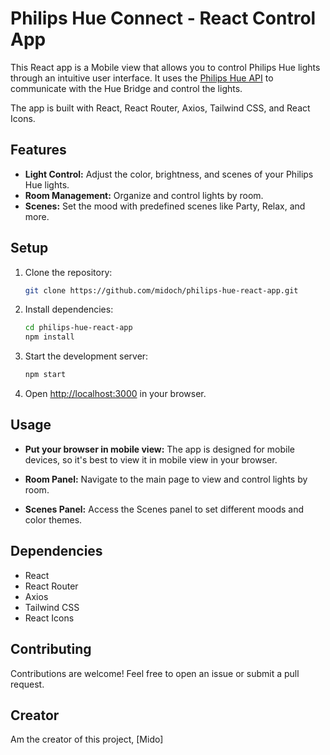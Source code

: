 # Philips Hue Connect - React Control App

This React app is a Mobile view that allows you to control Philips Hue lights through an intuitive user interface.
It uses the [Philips Hue API](https://developers.meethue.com/develop/hue-api/) to communicate with the Hue Bridge and control the lights.

The app is built with React, React Router, Axios, Tailwind CSS, and React Icons.

## Features

- **Light Control:** Adjust the color, brightness, and scenes of your Philips Hue lights.
- **Room Management:** Organize and control lights by room.
- **Scenes:** Set the mood with predefined scenes like Party, Relax, and more.

## Setup

1. Clone the repository:

   ```bash
   git clone https://github.com/midoch/philips-hue-react-app.git
   ```

2. Install dependencies:

   ```bash
   cd philips-hue-react-app
   npm install
   ```

3. Start the development server:

   ```bash
   npm start
   ```

4. Open [http://localhost:3000](http://localhost:3000) in your browser.

## Usage

- **Put your browser in mobile view:** The app is designed for mobile devices, so it's best to view it in mobile view in your browser.

- **Room Panel:** Navigate to the main page to view and control lights by room.
- **Scenes Panel:** Access the Scenes panel to set different moods and color themes.

## Dependencies

- React
- React Router
- Axios
- Tailwind CSS
- React Icons

## Contributing

Contributions are welcome! Feel free to open an issue or submit a pull request.

## Creator

Am the creator of this project, [Mido]
